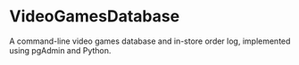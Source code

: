# VideoGamesDatabase
A command-line video games database and in-store order log, implemented using pgAdmin and Python.
